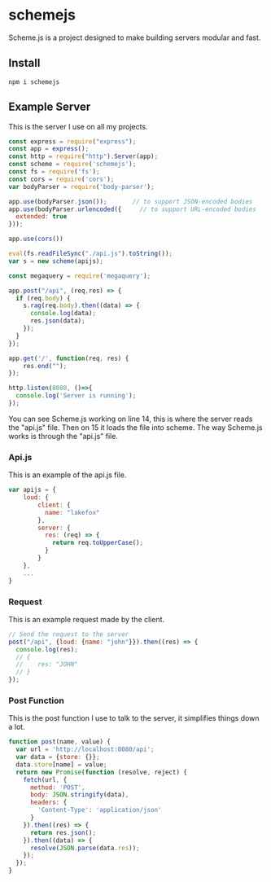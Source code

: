 # schemejs
Scheme.js is a project designed to make building servers modular and fast.

## Install
```
npm i schemejs
```

## Example Server
This is the server I use on all my projects.
``` javascript
const express = require("express");
const app = express();
const http = require("http").Server(app);
const scheme = require('schemejs');
const fs = require('fs');
const cors = require('cors');
var bodyParser = require('body-parser');

app.use(bodyParser.json());       // to support JSON-encoded bodies
app.use(bodyParser.urlencoded({     // to support URL-encoded bodies
  extended: true
}));

app.use(cors())

eval(fs.readFileSync("./api.js").toString());
var s = new scheme(apijs);

const megaquery = require('megaquery');

app.post("/api", (req,res) => {
  if (req.body) {
    s.rag(req.body).then((data) => {
      console.log(data);
      res.json(data);
    });
  }
});

app.get('/', function(req, res) {
    res.end("");
});

http.listen(8080, ()=>{
  console.log('Server is running');
});
```
You can see Scheme.js working on line 14, this is where the server reads the "api.js" file. Then on 15 it loads the file into scheme. The way Scheme.js works is through the "api.js" file.

### Api.js
This is an example of the api.js file.
``` javascript
var apijs = {
	loud: {
    	client: {
          name: "lakefox"
        },
      	server: {
          res: (req) => {
            return req.toUpperCase();
          }
        }
    },
  	...
}
```
### Request
This is an example request made by the client.
``` javascript
// Send the request to the server
post("/api", {loud: {name: "john"}}).then((res) => {
  console.log(res);
  // {
  // 	res: "JOHN"
  // }
});
```
### Post Function
This is the post function I use to talk to the server, it simplifies things down a lot.
``` javascript
function post(name, value) {
  var url = 'http://localhost:8080/api';
  var data = {store: {}};
  data.store[name] = value;
  return new Promise(function (resolve, reject) {
    fetch(url, {
      method: 'POST',
      body: JSON.stringify(data),
      headers: {
        'Content-Type': 'application/json'
      }
    }).then((res) => {
      return res.json();
    }).then((data) => {
      resolve(JSON.parse(data.res));
    });
  });
}
```